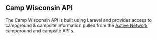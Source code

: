 ## Camp Wisconsin API
The Camp Wisconsin API is built using Laravel and provides access to campground & campsite information pulled from the [Active Network](http://developer.active.com/) campground and campsite API's. 
